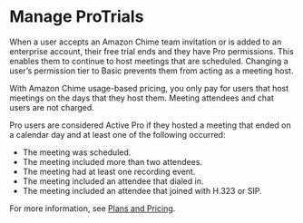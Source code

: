 # Manage ProTrials<a name="manage-protrials"></a>

When a user accepts an Amazon Chime team invitation or is added to an enterprise account, their free trial ends and they have Pro permissions\. This enables them to continue to host meetings that are scheduled\. Changing a user’s permission tier to Basic prevents them from acting as a meeting host\. 

With Amazon Chime usage\-based pricing, you only pay for users that host meetings on the days that they host them\. Meeting attendees and chat users are not charged\. 

Pro users are considered Active Pro if they hosted a meeting that ended on a calendar day and at least one of the following occurred: 
+ The meeting was scheduled\.
+ The meeting included more than two attendees\.
+ The meeting had at least one recording event\.
+ The meeting included an attendee that dialed in\.
+ The meeting included an attendee that joined with H\.323 or SIP\.

For more information, see [Plans and Pricing](https://aws.amazon.com/chime/pricing)\.